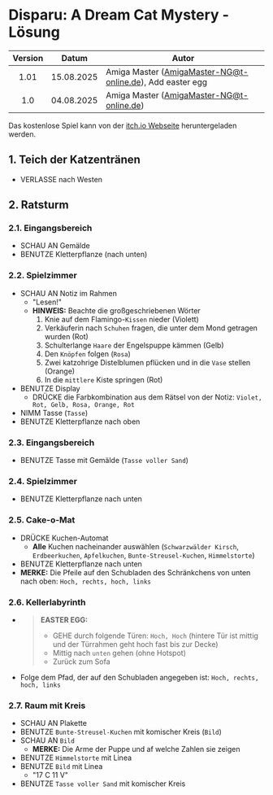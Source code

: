# Disparu: A Dream Cat Mystery - Lösung

| Version | Datum      | Autor
|:-------:|------------|-------------------------------------------
|   1.01  | 15.08.2025 | Amiga Master (AmigaMaster-NG@t-online.de), Add easter egg
|   1.0   | 04.08.2025 | Amiga Master (AmigaMaster-NG@t-online.de)

Das kostenlose Spiel kann von der [itch.io Webseite](https://fireorange.itch.io/disparu) heruntergeladen werden.

## 1. Teich der Katzentränen

- VERLASSE nach Westen

## 2. Ratsturm

### 2.1. Eingangsbereich

- SCHAU AN Gemälde
- BENUTZE Kletterpflanze (nach unten)

### 2.2. Spielzimmer

- SCHAU AN Notiz im Rahmen
  - "Lesen!"
  - **HINWEIS:** Beachte die großgeschriebenen Wörter
    1. Knie auf dem Flamingo-`Kissen` nieder (Violett)
    2. Verkäuferin nach `Schuhen` fragen, die unter dem Mond getragen wurden (Rot)
    3. Schulterlange `Haare` der Engelspuppe kämmen (Gelb)
    4. Den `Knöpfen` folgen (`Rosa`)
    5. Zwei katzohrige Distelblumen pflücken und in die `Vase` stellen (Orange)
    6. In die `mittlere` Kiste springen (Rot)
- BENUTZE Display
  - DRÜCKE die Farbkombination aus dem Rätsel von der Notiz: `Violet, Rot, Gelb, Rosa, Orange, Rot`
- NIMM Tasse (`Tasse`)
- BENUTZE Kletterpflanze nach oben

### 2.3. Eingangsbereich

- BENUTZE Tasse mit Gemälde (`Tasse voller Sand`)

### 2.4. Spielzimmer

- BENUTZE Kletterpflanze nach unten

### 2.5. Cake-o-Mat

- DRÜCKE Kuchen-Automat
  - **Alle** Kuchen nacheinander auswählen (`Schwarzwälder Kirsch`, `Erdbeerkuchen`, `Apfelkuchen`, `Bunte-Streusel-Kuchen`, `Himmelstorte`)
- BENUTZE Kletterpflanze nach unten
- **MERKE:** Die Pfeile auf den Schubladen des Schränkchens von unten nach oben: `Hoch, rechts, hoch, links`

### 2.6. Kellerlabyrinth

- >**EASTER EGG:**
  >- GEHE durch folgende Türen: `Hoch, Hoch` (hintere Tür ist mittig und der Türrahmen geht hoch fast bis zur Decke)
  >- Mittig nach `unten` gehen (ohne Hotspot)
  >- Zurück zum Sofa
- Folge dem Pfad, der auf den Schubladen angegeben ist: `Hoch, rechts, hoch, links`

### 2.7. Raum mit Kreis

- SCHAU AN Plakette
- BENUTZE `Bunte-Streusel-Kuchen` mit komischer Kreis (`Bild`)
- SCHAU AN `Bild`
  - **MERKE:** Die Arme der Puppe und af welche Zahlen sie zeigen
- BENUTZE `Himmelstorte` mit Linea
- BENUTZE `Bild` mit Linea
  - "17 C 11 V"
- BENUTZE `Tasse voller Sand` mit komischer Kreis
